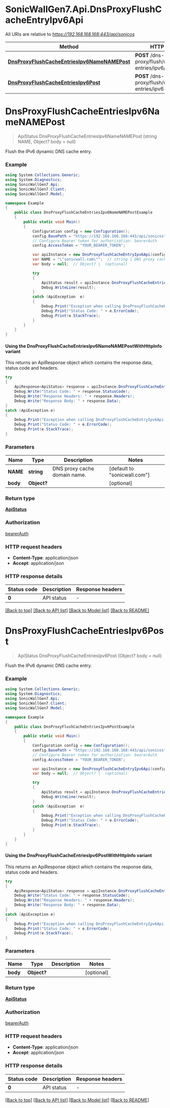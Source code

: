 # SonicWallGen7.Api.DnsProxyFlushCacheEntryIpv6Api

All URIs are relative to *https://192.168.168.168:443/api/sonicos*

| Method | HTTP request | Description |
|--------|--------------|-------------|
| [**DnsProxyFlushCacheEntriesIpv6NameNAMEPost**](DnsProxyFlushCacheEntryIpv6Api.md#dnsproxyflushcacheentriesipv6namenamepost) | **POST** /dns-proxy/flush/cache-entries/ipv6/name/{NAME} |  |
| [**DnsProxyFlushCacheEntriesIpv6Post**](DnsProxyFlushCacheEntryIpv6Api.md#dnsproxyflushcacheentriesipv6post) | **POST** /dns-proxy/flush/cache-entries/ipv6 |  |

<a id="dnsproxyflushcacheentriesipv6namenamepost"></a>
# **DnsProxyFlushCacheEntriesIpv6NameNAMEPost**
> ApiStatus DnsProxyFlushCacheEntriesIpv6NameNAMEPost (string NAME, Object? body = null)



Flush the IPv6 dynamic DNS cache entry.

### Example
```csharp
using System.Collections.Generic;
using System.Diagnostics;
using SonicWallGen7.Api;
using SonicWallGen7.Client;
using SonicWallGen7.Model;

namespace Example
{
    public class DnsProxyFlushCacheEntriesIpv6NameNAMEPostExample
    {
        public static void Main()
        {
            Configuration config = new Configuration();
            config.BasePath = "https://192.168.168.168:443/api/sonicos";
            // Configure Bearer token for authorization: bearerAuth
            config.AccessToken = "YOUR_BEARER_TOKEN";

            var apiInstance = new DnsProxyFlushCacheEntryIpv6Api(config);
            var NAME = "\"sonicwall.com\"";  // string | DNS proxy cache domain name. (default to "sonicwall.com")
            var body = null;  // Object? |  (optional) 

            try
            {
                ApiStatus result = apiInstance.DnsProxyFlushCacheEntriesIpv6NameNAMEPost(NAME, body);
                Debug.WriteLine(result);
            }
            catch (ApiException  e)
            {
                Debug.Print("Exception when calling DnsProxyFlushCacheEntryIpv6Api.DnsProxyFlushCacheEntriesIpv6NameNAMEPost: " + e.Message);
                Debug.Print("Status Code: " + e.ErrorCode);
                Debug.Print(e.StackTrace);
            }
        }
    }
}
```

#### Using the DnsProxyFlushCacheEntriesIpv6NameNAMEPostWithHttpInfo variant
This returns an ApiResponse object which contains the response data, status code and headers.

```csharp
try
{
    ApiResponse<ApiStatus> response = apiInstance.DnsProxyFlushCacheEntriesIpv6NameNAMEPostWithHttpInfo(NAME, body);
    Debug.Write("Status Code: " + response.StatusCode);
    Debug.Write("Response Headers: " + response.Headers);
    Debug.Write("Response Body: " + response.Data);
}
catch (ApiException e)
{
    Debug.Print("Exception when calling DnsProxyFlushCacheEntryIpv6Api.DnsProxyFlushCacheEntriesIpv6NameNAMEPostWithHttpInfo: " + e.Message);
    Debug.Print("Status Code: " + e.ErrorCode);
    Debug.Print(e.StackTrace);
}
```

### Parameters

| Name | Type | Description | Notes |
|------|------|-------------|-------|
| **NAME** | **string** | DNS proxy cache domain name. | [default to &quot;sonicwall.com&quot;] |
| **body** | **Object?** |  | [optional]  |

### Return type

[**ApiStatus**](ApiStatus.md)

### Authorization

[bearerAuth](../README.md#bearerAuth)

### HTTP request headers

 - **Content-Type**: application/json
 - **Accept**: application/json


### HTTP response details
| Status code | Description | Response headers |
|-------------|-------------|------------------|
| **0** | API status |  -  |

[[Back to top]](#) [[Back to API list]](../README.md#documentation-for-api-endpoints) [[Back to Model list]](../README.md#documentation-for-models) [[Back to README]](../README.md)

<a id="dnsproxyflushcacheentriesipv6post"></a>
# **DnsProxyFlushCacheEntriesIpv6Post**
> ApiStatus DnsProxyFlushCacheEntriesIpv6Post (Object? body = null)



Flush the IPv6 dynamic DNS cache entry.

### Example
```csharp
using System.Collections.Generic;
using System.Diagnostics;
using SonicWallGen7.Api;
using SonicWallGen7.Client;
using SonicWallGen7.Model;

namespace Example
{
    public class DnsProxyFlushCacheEntriesIpv6PostExample
    {
        public static void Main()
        {
            Configuration config = new Configuration();
            config.BasePath = "https://192.168.168.168:443/api/sonicos";
            // Configure Bearer token for authorization: bearerAuth
            config.AccessToken = "YOUR_BEARER_TOKEN";

            var apiInstance = new DnsProxyFlushCacheEntryIpv6Api(config);
            var body = null;  // Object? |  (optional) 

            try
            {
                ApiStatus result = apiInstance.DnsProxyFlushCacheEntriesIpv6Post(body);
                Debug.WriteLine(result);
            }
            catch (ApiException  e)
            {
                Debug.Print("Exception when calling DnsProxyFlushCacheEntryIpv6Api.DnsProxyFlushCacheEntriesIpv6Post: " + e.Message);
                Debug.Print("Status Code: " + e.ErrorCode);
                Debug.Print(e.StackTrace);
            }
        }
    }
}
```

#### Using the DnsProxyFlushCacheEntriesIpv6PostWithHttpInfo variant
This returns an ApiResponse object which contains the response data, status code and headers.

```csharp
try
{
    ApiResponse<ApiStatus> response = apiInstance.DnsProxyFlushCacheEntriesIpv6PostWithHttpInfo(body);
    Debug.Write("Status Code: " + response.StatusCode);
    Debug.Write("Response Headers: " + response.Headers);
    Debug.Write("Response Body: " + response.Data);
}
catch (ApiException e)
{
    Debug.Print("Exception when calling DnsProxyFlushCacheEntryIpv6Api.DnsProxyFlushCacheEntriesIpv6PostWithHttpInfo: " + e.Message);
    Debug.Print("Status Code: " + e.ErrorCode);
    Debug.Print(e.StackTrace);
}
```

### Parameters

| Name | Type | Description | Notes |
|------|------|-------------|-------|
| **body** | **Object?** |  | [optional]  |

### Return type

[**ApiStatus**](ApiStatus.md)

### Authorization

[bearerAuth](../README.md#bearerAuth)

### HTTP request headers

 - **Content-Type**: application/json
 - **Accept**: application/json


### HTTP response details
| Status code | Description | Response headers |
|-------------|-------------|------------------|
| **0** | API status |  -  |

[[Back to top]](#) [[Back to API list]](../README.md#documentation-for-api-endpoints) [[Back to Model list]](../README.md#documentation-for-models) [[Back to README]](../README.md)

